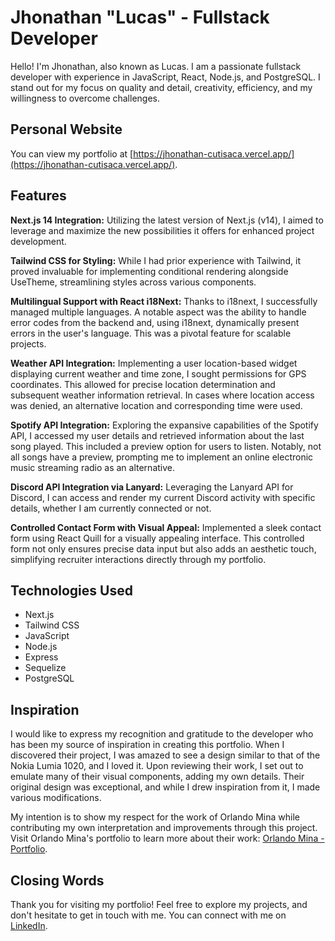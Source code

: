 # Jhonathan "Lucas" - Fullstack Developer

Hello! I'm Jhonathan, also known as Lucas. I am a passionate fullstack developer with experience in JavaScript, React, Node.js, and PostgreSQL. I stand out for my focus on quality and detail, creativity, efficiency, and my willingness to overcome challenges.

## Personal Website
You can view my portfolio at [https://jhonathan-cutisaca.vercel.app/](https://jhonathan-cutisaca.vercel.app/).

## Features

**Next.js 14 Integration:**
Utilizing the latest version of Next.js (v14), I aimed to leverage and maximize the new possibilities it offers for enhanced project development.

**Tailwind CSS for Styling:**
While I had prior experience with Tailwind, it proved invaluable for implementing conditional rendering alongside UseTheme, streamlining styles across various components.

**Multilingual Support with React i18Next:**
Thanks to i18next, I successfully managed multiple languages. A notable aspect was the ability to handle error codes from the backend and, using i18next, dynamically present errors in the user's language. This was a pivotal feature for scalable projects.

**Weather API Integration:**
Implementing a user location-based widget displaying current weather and time zone, I sought permissions for GPS coordinates. This allowed for precise location determination and subsequent weather information retrieval. In cases where location access was denied, an alternative location and corresponding time were used.

**Spotify API Integration:**
Exploring the expansive capabilities of the Spotify API, I accessed my user details and retrieved information about the last song played. This included a preview option for users to listen. Notably, not all songs have a preview, prompting me to implement an online electronic music streaming radio as an alternative.

**Discord API Integration via Lanyard:**
Leveraging the Lanyard API for Discord, I can access and render my current Discord activity with specific details, whether I am currently connected or not.

**Controlled Contact Form with Visual Appeal:**
Implemented a sleek contact form using React Quill for a visually appealing interface. This controlled form not only ensures precise data input but also adds an aesthetic touch, simplifying recruiter interactions directly through my portfolio.

## Technologies Used
- Next.js
- Tailwind CSS
- JavaScript
- Node.js
- Express
- Sequelize
- PostgreSQL

## Inspiration
I would like to express my recognition and gratitude to the developer who has been my source of inspiration in creating this portfolio. When I discovered their project, I was amazed to see a design similar to that of the Nokia Lumia 1020, and I loved it. Upon reviewing their work, I set out to emulate many of their visual components, adding my own details. Their original design was exceptional, and while I drew inspiration from it, I made various modifications.

My intention is to show my respect for the work of Orlando Mina while contributing my own interpretation and improvements through this project. Visit Orlando Mina's portfolio to learn more about their work: [Orlando Mina - Portfolio](https://www.orlandomm.net/).


## Closing Words
Thank you for visiting my portfolio! Feel free to explore my projects, and don't hesitate to get in touch with me. You can connect with me on [LinkedIn](https://www.linkedin.com/in/jhonathan-cutisaca/).

